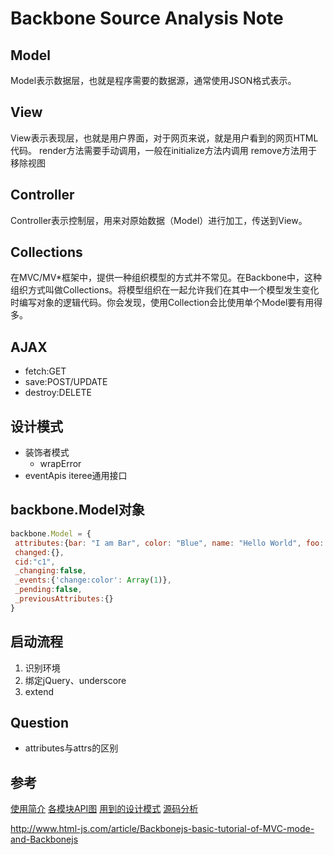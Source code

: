 # Backbone Source Analysis Note

## Model
Model表示数据层，也就是程序需要的数据源，通常使用JSON格式表示。

## View
View表示表现层，也就是用户界面，对于网页来说，就是用户看到的网页HTML代码。
render方法需要手动调用，一般在initialize方法内调用
remove方法用于移除视图


## Controller
Controller表示控制层，用来对原始数据（Model）进行加工，传送到View。

## Collections
在MVC/MV*框架中，提供一种组织模型的方式并不常见。在Backbone中，这种组织方式叫做Collections。将模型组织在一起允许我们在其中一个模型发生变化时编写对象的逻辑代码。你会发现，使用Collection会比使用单个Model要有用得多。

## AJAX
- fetch:GET
- save:POST/UPDATE
- destroy:DELETE

## 设计模式
- 装饰者模式
    - wrapError
- eventApis iteree通用接口

## backbone.Model对象
````js
backbone.Model = {
 attributes:{bar: "I am Bar", color: "Blue", name: "Hello World", foo: "Hello git"},
 changed:{},
 cid:"c1",
 _changing:false,
 _events:{'change:color': Array(1)},
 _pending:false,
 _previousAttributes:{}   
}
````

## 启动流程
1. 识别环境
1. 绑定jQuery、underscore
1. extend


## Question
- attributes与attrs的区别

## 参考
[使用简介](https://javascript.ruanyifeng.com/advanced/backbonejs.html)
[各模块API图](https://www.jianshu.com/p/90a481e76eac)
[用到的设计模式](https://www.oschina.net/translate/backbone-js-tips-patterns?lang=chs&page=1#)
[源码分析](http://web.jobbole.com/85593/)

http://www.html-js.com/article/Backbonejs-basic-tutorial-of-MVC-mode-and-Backbonejs

